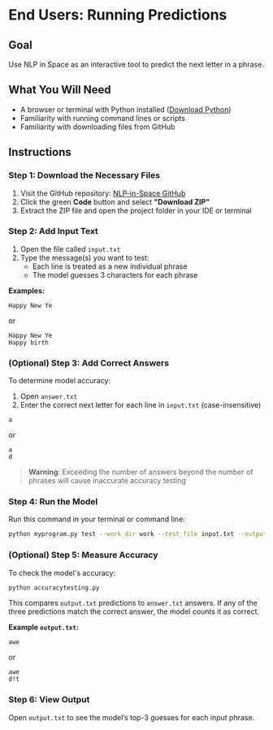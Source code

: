 # End Users: Running Predictions

## Goal
Use NLP in Space as an interactive tool to predict the next letter in a phrase.

## What You Will Need
- A browser or terminal with Python installed ([Download Python](https://www.python.org/downloads/))
- Familiarity with running command lines or scripts
- Familiarity with downloading files from GitHub

## Instructions

### Step 1: Download the Necessary Files
1. Visit the GitHub repository: [NLP-in-Space GitHub](https://github.com/your-repo-placeholder)
2. Click the green **Code** button and select **"Download ZIP"**
3. Extract the ZIP file and open the project folder in your IDE or terminal

### Step 2: Add Input Text
1. Open the file called `input.txt`
2. Type the message(s) you want to test:
   - Each line is treated as a new individual phrase
   - The model guesses 3 characters for each phrase

**Examples:**
```
Happy New Ye
```
or
```
Happy New Ye
Happy birth
```

### (Optional) Step 3: Add Correct Answers
To determine model accuracy:
1. Open `answer.txt`
2. Enter the correct next letter for each line in `input.txt` (case-insensitive)
```
a
```
or
```
a
d
```
> **Warning**: Exceeding the number of answers beyond the number of phrases will cause inaccurate accuracy testing

### Step 4: Run the Model
Run this command in your terminal or command line:
```bash
python myprogram.py test --work_dir work --test_file input.txt --output_file output.txt
```

### (Optional) Step 5: Measure Accuracy
To check the model's accuracy:
```bash
python accuracytesting.py
```
This compares `output.txt` predictions to `answer.txt` answers. If any of the three predictions match the correct answer, the model counts it as correct.

**Example `output.txt`:**
```
awe
```
or
```
awe
d!t
```

### Step 6: View Output
Open `output.txt` to see the model’s top-3 guesses for each input phrase.